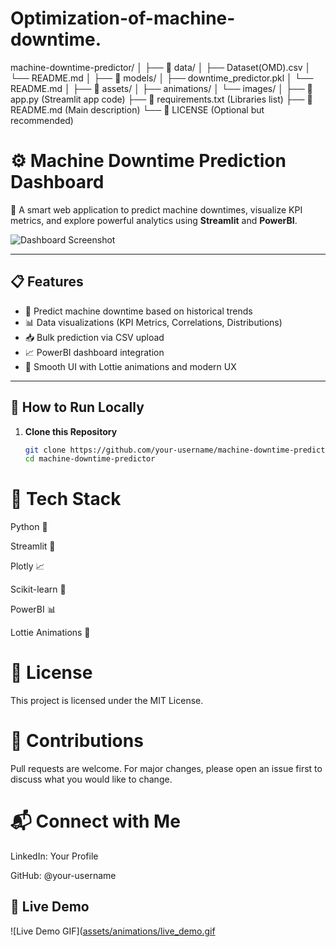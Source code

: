 # Optimization-of-machine-downtime.

machine-downtime-predictor/
│
├── 📁 data/
│   ├── Dataset(OMD).csv
│   └── README.md
│
├── 📁 models/
│   ├── downtime_predictor.pkl
│   └── README.md
│
├── 📁 assets/
│   ├── animations/
│   └── images/
│
├── 📄 app.py (Streamlit app code)
├── 📄 requirements.txt (Libraries list)
├── 📄 README.md (Main description)
└── 📄 LICENSE (Optional but recommended)

# ⚙️ Machine Downtime Prediction Dashboard

🚀 A smart web application to predict machine downtimes, visualize KPI metrics, and explore powerful analytics using **Streamlit** and **PowerBI**.

![Dashboard Screenshot](assets/images/dashboard_preview.png)

---

## 📋 Features

- 🧠 Predict machine downtime based on historical trends
- 📊 Data visualizations (KPI Metrics, Correlations, Distributions)
- 📥 Bulk prediction via CSV upload
- 📈 PowerBI dashboard integration
- 🎨 Smooth UI with Lottie animations and modern UX

---

## 🚀 How to Run Locally

1. **Clone this Repository**
   ```bash
   git clone https://github.com/your-username/machine-downtime-predictor.git
   cd machine-downtime-predictor

# 🧰 Tech Stack
Python 🐍

Streamlit 🚀

Plotly 📈

Scikit-learn 🧠

PowerBI 📊

Lottie Animations 🎨


# 📜 License
This project is licensed under the MIT License.

# 🤝 Contributions
Pull requests are welcome.
For major changes, please open an issue first to discuss what you would like to change.

# 📬 Connect with Me
LinkedIn: Your Profile

GitHub: @your-username

## 🎥 Live Demo

![Live Demo GIF]([assets/animations/live_demo.gif](https://optimization-of-machine-downtime-jd8hhfpgtyqqbltazs2wvf.streamlit.app/)
